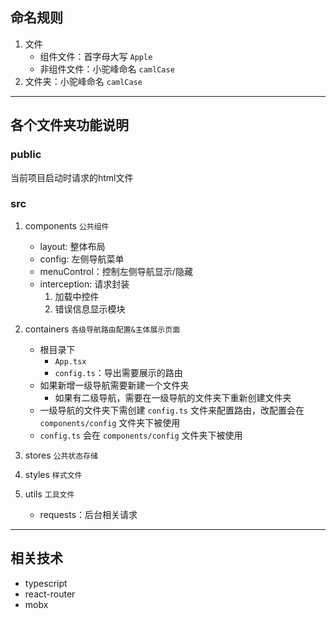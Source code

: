 ## 命名规则

1. 文件 
    - 组件文件：首字母大写 `Apple`
    - 非组件文件：小驼峰命名 `camlCase` 
2. 文件夹：小驼峰命名 `camlCase`

---
 
## 各个文件夹功能说明

### public
当前项目启动时请求的html文件

### src
1. components `公共组件`
    - layout: 整体布局
    - config: 左侧导航菜单
    - menuControl：控制左侧导航显示/隐藏
    - interception: 请求封装
        1. 加载中控件
        2. 错误信息显示模块

2. containers `各级导航路由配置&主体展示页面`
    - 根目录下
        - `App.tsx`
        - `config.ts`：导出需要展示的路由
    - 如果新增一级导航需要新建一个文件夹
        - 如果有二级导航，需要在一级导航的文件夹下重新创建文件夹
    - 一级导航的文件夹下需创建 `config.ts` 文件来配置路由，改配置会在 `components/config` 文件夹下被使用
    - `config.ts` 会在 `components/config` 文件夹下被使用

3. stores `公共状态存储`

4. styles `样式文件`

5. utils `工具文件`
    - requests：后台相关请求

---

## 相关技术
- typescript
- react-router
- mobx